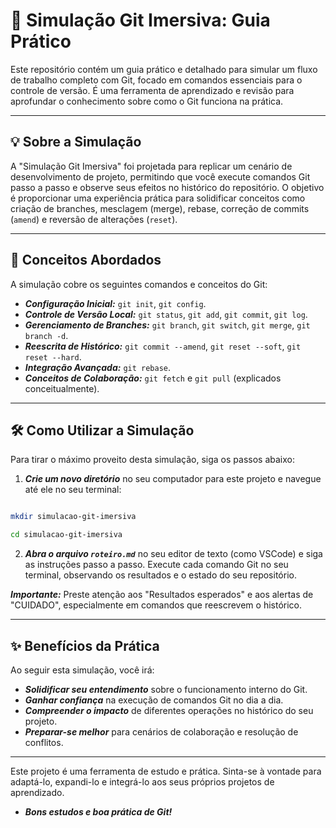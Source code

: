 # 🚀 Simulação Git Imersiva: Guia Prático

Este repositório contém um guia prático e detalhado para simular um fluxo de trabalho completo com Git, focado em comandos essenciais para o controle de versão. É uma ferramenta de aprendizado e revisão para aprofundar o conhecimento sobre como o Git funciona na prática.

---

## 💡 Sobre a Simulação

A "Simulação Git Imersiva" foi projetada para replicar um cenário de desenvolvimento de projeto, permitindo que você execute comandos Git passo a passo e observe seus efeitos no histórico do repositório. O objetivo é proporcionar uma experiência prática para solidificar conceitos como criação de branches, mesclagem (merge), rebase, correção de commits (`amend`) e reversão de alterações (`reset`).

---

## 🎯 Conceitos Abordados

A simulação cobre os seguintes comandos e conceitos do Git:

- **_Configuração Inicial:_** `git init`, `git config`.
- **_Controle de Versão Local:_** `git status`, `git add`, `git commit`, `git log`.
- **_Gerenciamento de Branches:_** `git branch`, `git switch`, `git merge`, `git branch -d`.
- **_Reescrita de Histórico:_** `git commit --amend`, `git reset --soft`, `git reset --hard`.
- **_Integração Avançada:_** `git rebase`.
- **_Conceitos de Colaboração:_** `git fetch` e `git pull` (explicados conceitualmente).

---

## 🛠️ Como Utilizar a Simulação

Para tirar o máximo proveito desta simulação, siga os passos abaixo:

1. **_Crie um novo diretório_** no seu computador para este projeto e navegue até ele no seu terminal:

```bash

mkdir simulacao-git-imersiva

cd simulacao-git-imersiva

```

2. **_Abra o arquivo `roteiro.md`_** no seu editor de texto (como VSCode) e siga as instruções passo a passo. Execute cada comando Git no seu terminal, observando os resultados e o estado do seu repositório.

**_Importante:_** Preste atenção aos "Resultados esperados" e aos alertas de "CUIDADO", especialmente em comandos que reescrevem o histórico.

---

## ✨ Benefícios da Prática

Ao seguir esta simulação, você irá:

- **_Solidificar seu entendimento_** sobre o funcionamento interno do Git.
- **_Ganhar confiança_** na execução de comandos Git no dia a dia.
- **_Compreender o impacto_** de diferentes operações no histórico do seu projeto.
- **_Preparar-se melhor_** para cenários de colaboração e resolução de conflitos.

---

Este projeto é uma ferramenta de estudo e prática. Sinta-se à vontade para adaptá-lo, expandi-lo e integrá-lo aos seus próprios projetos de aprendizado.

- **_Bons estudos e boa prática de Git!_**
